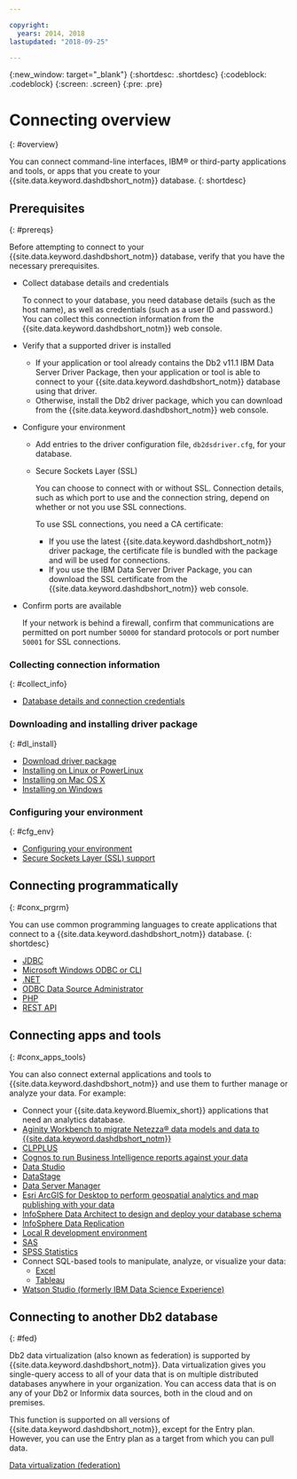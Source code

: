 ```yaml
---

copyright:
  years: 2014, 2018
lastupdated: "2018-09-25"

---
```


<!-- Attribute definitions --> 
{:new_window: target="_blank"}
{:shortdesc: .shortdesc}
{:codeblock: .codeblock}
{:screen: .screen}
{:pre: .pre}

# Connecting overview
{: #overview}

You can connect command-line interfaces, IBM® or third-party applications and tools, or apps that you create to your {{site.data.keyword.dashdbshort_notm}} database. 
{: shortdesc}

## Prerequisites
{: #prereqs}

Before attempting to connect to your {{site.data.keyword.dashdbshort_notm}} database, verify that you have the necessary prerequisites. 

- Collect database details and credentials

   To connect to your database, you need database details (such as the host name), as well as credentials (such as a user ID and password.) You can collect this connection information from the {{site.data.keyword.dashdbshort_notm}} web console.

- Verify that a supported driver is installed

   - If your application or tool already contains the Db2 v11.1 IBM Data Server Driver Package, then your application or tool is able to connect to your {{site.data.keyword.dashdbshort_notm}} database using that driver.
   - Otherwise, install the Db2 driver package, which you can download from the {{site.data.keyword.dashdbshort_notm}} web console.

- Configure your environment

  - Add entries to the driver configuration file, `db2dsdriver.cfg`, for your database.

  - Secure Sockets Layer (SSL)

    You can choose to connect with or without SSL. Connection details, such as which port to use and the connection string, depend on whether or not you use SSL connections.

    To use SSL connections, you need a CA certificate:

    - If you use the latest {{site.data.keyword.dashdbshort_notm}} driver package, the certificate file is bundled with the package and will be used for connections.
    - If you use the IBM Data Server Driver Package, you can download the SSL certificate from the {{site.data.keyword.dashdbshort_notm}} web console.

- Confirm ports are available

   If your network is behind a firewall, confirm that communications are permitted on port number `50000` for standard protocols or port number `50001` for SSL connections.

<!-- Before you can connect to your {{site.data.keyword.dashdbshort_notm}} database, verify that you completed downloading and installing the necessary components on the prerequisites checklist: 

- [Prerequisites checklist](prereqs.html) -->

### Collecting connection information
{: #collect_info}

- [Database details and connection credentials](credentials.html)

### Downloading and installing driver package
{: #dl_install}

- [Download driver package](driver_pkg.html)
- [Installing on Linux or PowerLinux](install_linux.html)
- [Installing on Mac OS X](install_mac.html)
- [Installing on Windows](install_win.html)

### Configuring your environment
{: #cfg_env}

- [Configuring your environment](driver_pkg_cfg.html)
- [Secure Sockets Layer (SSL) support](ssl.html)

## Connecting programmatically
{: #conx_prgrm}

You can use common programming languages to create applications that connect to a {{site.data.keyword.dashdbshort_notm}} database.
{: shortdesc}

- [JDBC](jdbc.html)
- [Microsoft Windows ODBC or CLI](odbc_cli.html)
- [.NET](net_apps.html)
- [ODBC Data Source Administrator](odbc_data_source_admin.html)
- [PHP](php.html)
- [REST API](rest_api.html)

## Connecting apps and tools
{: #conx_apps_tools}

You can also connect external applications and tools to {{site.data.keyword.dashdbshort_notm}} and use them to further manage or analyze your data. For example:

- Connect your {{site.data.keyword.Bluemix_short}} applications that need an analytics database.
- [Aginity Workbench to migrate Netezza® data models and data to {{site.data.keyword.dashdbshort_notm}}](aginity_wb.html)
- [CLPPLUS](clpplus.html)
- [Cognos to run Business Intelligence reports against your data](cognos.html)
- [Data Studio](data_studio.html)
- [DataStage](datastage.html)
- [Data Server Manager](dsm.html)
- [Esri ArcGIS for Desktop to perform geospatial analytics and map publishing with your data](esri_arcgis.html)
- [InfoSphere Data Architect to design and deploy your database schema](ida.html)
- [InfoSphere Data Replication](idr.html)
- [Local R development environment](r_dev_env.html)
- [SAS](sas.html)
- [SPSS Statistics](spss_stats.html)
- Connect SQL-based tools to manipulate, analyze, or visualize your data:
  - [Excel](excel.html)
  - [Tableau](tableau.html)
- [Watson Studio (formerly IBM Data Science Experience)](watson_studio.html)

## Connecting to another Db2 database
{: #fed}

Db2 data virtualization (also known as federation) is supported by {{site.data.keyword.dashdbshort_notm}}. Data virtualization gives you single-query access to all of your data that is on multiple distributed databases anywhere in your organization. You can access data that is on any of your Db2 or Informix data sources, both in the cloud and on premises. 

This function is supported on all versions of {{site.data.keyword.dashdbshort_notm}}, except for the Entry plan. However, you can use the Entry plan as a target from which you can pull data.

[Data virtualization (federation)](../federation.html)

